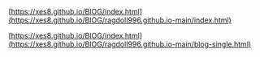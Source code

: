 
[https://xes8.github.io/BIOG/index.html](https://xes8.github.io/BIOG/ragdoll996.github.io-main/index.html)

[https://xes8.github.io/BIOG/index.html](https://xes8.github.io/BIOG/ragdoll996.github.io-main/blog-single.html)
